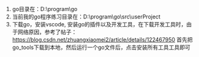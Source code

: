 1. go目录在：D:\program\go
2. 当前我的go程序练习目录在：D:\program\go\src\userProject
3. 下载go，安装vscode, 安装go的插件以及开发工具，在下载开发工具时，由于网络原因，参考了帖子：https://blog.csdn.net/zhuangxiaomei2/article/details/122467950 首先把go_tools下载到本地，然后运行一个go文件后，点击安装所有工具工具即可
